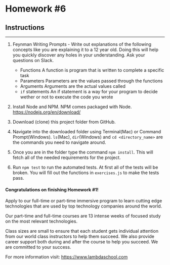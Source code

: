 # Homework #6

## Instructions
---
1. Feynman Writing Prompts - Write out explanations of the following concepts like you are explaining it to a 12 year old.  Doing this will help you quickly discover any holes in your understanding.  Ask your questions on Slack.

	* Functions
        A function is program that is written to complete a specific task
	* Parameters
        Parameters are the values passed through the functions
	* Arguments
        Arguments are the actual values called
	* `if` statements
        An if statement is a way for your program to decide wether or not to execute the code you wrote

2. Install Node and NPM.  NPM comes packaged with Node. https://nodejs.org/en/download/

3. Download (clone) this project folder from GitHub.

4. Navigate into the downloaded folder using Terminal(Mac) or Command Prompt(Windows).  `ls`(Mac), `dir`(Windows) and `cd <directory_name>` are the commands you need to navigate around.

5. Once you are in the folder type the command `npm install`.  This will fetch all of the needed requirements for the project.

6. Run `npm test` to run the automated tests.  At first all of the tests will be broken.  You will fill out the functions in `exercises.js` to make the tests pass.


#### Congratulations on finishing Homework #1!
Apply to our full-time or part-time immersive program to learn cutting edge technologies that are used by top technology companies around the world.

Our part-time and full-time courses are 13 intense weeks of focused study on the most relevant technologies.  

Class sizes are small to ensure that each student gets individual attention from our world class instructors to help them succeed.  We also provide career support both during and after the course to help you succeed.  We are committed to your success.

For more information visit: https://www.lambdaschool.com
